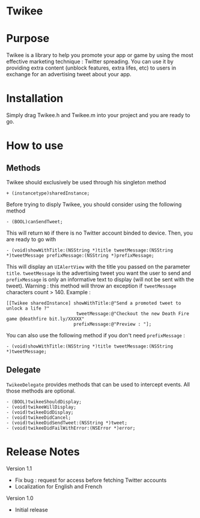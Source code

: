 Twikee
======

# Purpose
Twikee is a library to help you promote your app or game by using the most effective marketing technique : Twitter spreading.
You can use it by providing extra content (unblock features, extra lifes, etc) to users in exchange for an advertising tweet about your app.

# Installation
Simply drag Twikee.h and Twikee.m into your project and you are ready to go.

# How to use
## Methods
Twikee should exclusively be used through his singleton method
```ios
+ (instancetype)sharedInstance;
```
Before trying to disply Twikee, you should consider using the following method
```ios
- (BOOL)canSendTweet;
```
This will return `NO` if there is no Twitter account binded to device.
Then, you are ready to go with 
```ios
- (void)showWithTitle:(NSString *)title tweetMessage:(NSString *)tweetMessage prefixMessage:(NSString *)prefixMessage;
```
This will display an `UIAlertView` with the title you passed on the parameter `title`. `tweetMessage` is the advertising tweet you want the user to send and `prefixMessage` is only an informative text to display (will not be sent with the tweet). Warning : this method will throw an exception if `tweetMessage` characters count > 140.
Example : 
```ios
[[Twikee sharedInstance] showWithTitle:@"Send a promoted tweet to unlock a life ?"
                          tweetMessage:@"Checkout the new Death Fire game @deathfire bit.ly/XXXXX"
                         prefixMessage:@"Preview : "];
```
You can also use the following method if you don't need `prefixMessage` : 
```ios
- (void)showWithTitle:(NSString *)title tweetMessage:(NSString *)tweetMessage;
```

## Delegate
`TwikeeDelegate` provides methods that can be used to intercept events. All those methods are optional.
```ios
- (BOOL)twikeeShouldDisplay;
- (void)twikeeWillDisplay;
- (void)twikeeDidDisplay;
- (void)twikeeDidCancel;
- (void)twikeeDidSendTweet:(NSString *)tweet;
- (void)twikeeDidFailWithError:(NSError *)error;
```

# Release Notes
Version 1.1
* Fix bug : request for access before fetching Twitter accounts
* Localization for English and French

Version 1.0
* Initial release
